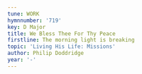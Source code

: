 ```yaml
---
tune: WORK
hymnnumber: '719'
key: D Major
title: We Bless Thee For Thy Peace
firstline: The morning light is breaking
topic: 'Living His Life: Missions'
author: Philip Doddridge
year: '-'
---
```

